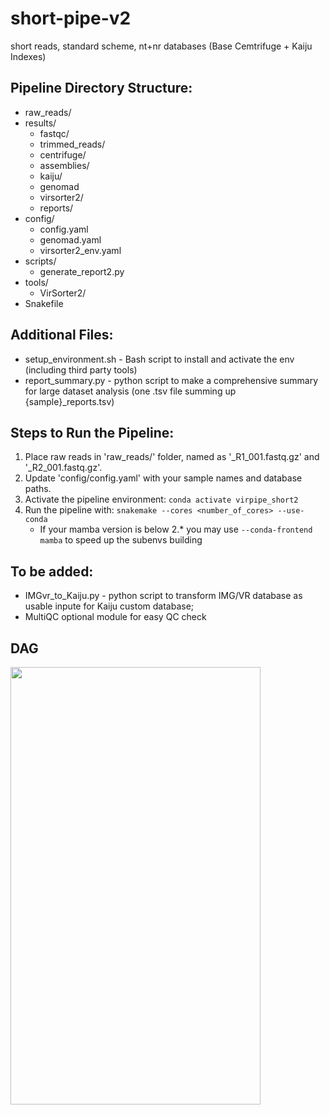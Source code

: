 # short-pipe-v2
short reads, standard scheme, nt+nr databases (Base Cemtrifuge + Kaiju Indexes)

Pipeline Directory Structure:
-----------------------------
- raw_reads/            
- results/              
  - fastqc/             
  - trimmed_reads/      
  - centrifuge/                    
  - assemblies/                  
  - kaiju/
  - genomad     
  - virsorter2/         
  - reports/            
- config/
  - config.yaml
  - genomad.yaml
  - virsorter2_env.yaml               
- scripts/
  - generate_report2.py              
- tools/
  - VirSorter2/                   
- Snakefile

Additional Files:
--------------------------
- setup_environment.sh - Bash script to install and activate the env (including third party tools)
- report_summary.py - python script to make a comprehensive summary for large dataset analysis (one .tsv file summing up {sample}_reports.tsv)

Steps to Run the Pipeline:
--------------------------
1. Place raw reads in 'raw_reads/' folder, named as '<sample>_R1_001.fastq.gz' and '<sample>_R2_001.fastq.gz'.
2. Update 'config/config.yaml' with your sample names and database paths.
3. Activate the pipeline environment:
   `conda activate virpipe_short2`
4. Run the pipeline with:
   `snakemake --cores <number_of_cores> --use-conda`
   - If your mamba version is below 2.* you may use `--conda-frontend mamba` to speed up the subenvs building

To be added:
--------------------------
- IMGvr_to_Kaiju.py - python script to transform IMG/VR database as usable inpute for Kaiju custom database;
- MultiQC optional module for easy QC check


## DAG
<img src="https://github.com/user-attachments/assets/434f5f39-8d63-4b37-83ba-a635c537d4b7" width="400" height="700" />
